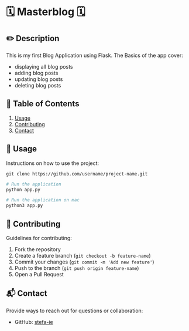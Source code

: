 # 🗓️ Masterblog 🗓️


## ✏️ Description
This is my first Blog Application using Flask. 
The Basics of the app cover:
- displaying all blog posts 
- adding blog posts
- updating blog posts
- deleting blog posts


## 📖 Table of Contents
1. [Usage](#usage)
2. [Contributing](#contributing)
3. [Contact](#contact)


## 💾 Usage
Instructions on how to use the project:
```sh# Clone the repository
git clone https://github.com/username/project-name.git
```
```sh
# Run the application
python app.py
```
```sh
# Run the application on mac
python3 app.py
```


## 👥 Contributing
Guidelines for contributing:
1. Fork the repository
2. Create a feature branch (`git checkout -b feature-name`)
3. Commit your changes (`git commit -m 'Add new feature'`)
4. Push to the branch (`git push origin feature-name`)
5. Open a Pull Request


## 📬 Contact
Provide ways to reach out for questions or collaboration:
- GitHub: [stefa-ie](https://github.com/stefa-ie)


